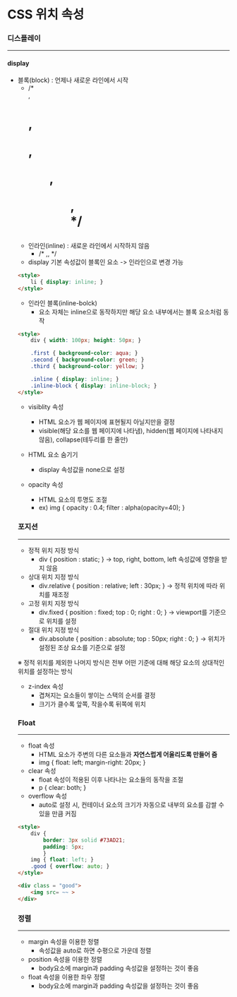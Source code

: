<h1>CSS 위치 속성

<h3>디스플레이</h3>

---

<h4>display</h4>

- 블록(block) : 언제나 새로운 라인에서 시작
  - /* <div>, <h1>, <p>, <ul>, <ol>,<form> */
- 인라인(inline) : 새로운 라인에서 시작하지 않음
  - /* <span>,<a>,<img> */
- display 기본 속성값이 블록인 요소 -> 인라인으로 변경 가능


```html
<style>
	li { display: inline; }
</style>
```

- 인라인 블록(inline-bolck)
  - 요소 자체는 inline으로 동작하지만 해당 요소 내부에서는 블록 요소처럼 동작


```html
<style>
	div { width: 100px; height: 50px; }

	.first { background-color: aqua; }
	.second { background-color: green; }
	.third { background-color: yellow; }

	.inline { display: inline; }
	.inline-block { display: inline-block; }
</style>
```

- visiblity 속성
  - HTML 요소가 웹 페이지에 표현될지 아닐지만을 결정
  - visible(해당 요소를 웹 페이지에 나타냄), hidden(웹 페이지에 나타내지 않음), collapse(테두리를 한 줄만)
- HTML 요소 숨기기
  - display 속성값을 none으로 설정

- opacity 속성

  - HTML 요소의 투명도 조절
  - ex) img { opacity : 0.4;  filter : alpha(opacity=40); }

  

<h3>포지션</h3>

---

- 정적 위치 지정 방식
  - div { position : static; } -> top, right, bottom, left 속성값에 영향을 받지 않음
- 상대 위치 지정 방식
  - div.relative { position : relative;  left : 30px; } -> 정적 위치에 따라 위치를 재조정
- 고정 위치 지정 방식
  - div.fixed { position : fixed;  top : 0;  right : 0; } -> viewport를 기준으로 위치를 설정
- 절대 위치 지정 방식
  - div.absolute { position : absolute;  top : 50px;  right : 0; } -> 위치가 설정된 조상 요소를 기준으로 설정



※ 정적 위치를 제외한 나머지 방식은 전부 어떤 기준에 대해 해당 요소의 상대적인 위치를 설정하는 방식

- z-index 속성
  - 겹쳐지는 요소들이 쌓이는 스택의 순서를 결정
  - 크기가 클수록 앞쪽, 작을수록 뒤쪽에 위치



<h3>Float</h3>

---

- float 속성
  - HTML 요소가 주변의 다른 요소들과 **자연스럽게 어울리도록 만들어 줌**
  - img { float: left;  margin-right: 20px; }
- clear 속성
  - float 속성이 적용된 이후 나타나는 요소들의 동작을 조절
  - p { clear: both; }
- overflow 속성
  - auto로 설정 시, 컨테이너 요소의 크기가 자동으로 내부의 요소를 감쌀 수 있을 만큼 커짐


```html
<style>
	div { 
		border: 3px solid #73AD21; 
		padding: 5px;
		}
	img { float: left; }
	.good { overflow: auto; }
</style>

<div class = "good">
	<img src= ~~ >
</div>
```



<h3>정렬</h3>

---

- margin 속성을 이용한 정렬
  - 속성값을 auto로 하면 수평으로 가운데 정렬
- position 속성을 이용한 정렬
  - body요소에 margin과 padding 속성값을 설정하는 것이 좋음
- float 속성을 이용한 좌우 정렬
  - body요소에 margin과 padding 속성값을 설정하는 것이 좋음